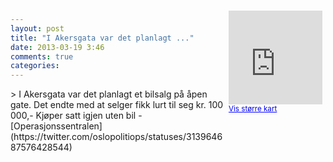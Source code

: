 ```yaml
---
layout: post
title: "I Akersgata var det planlagt ..."
date: 2013-03-19 3:46
comments: true
categories: 
---
```

<div style="float:right; margin:5px; position:relative;top:-130px;"><iframe width="150" height="150" frameborder="0" scrolling="no" marginheight="0" marginwidth="0" src="http://maps.google.com/maps?q=Akersgata%0A,+Oslo&hl=no&t=m&z=14&output=embed&iwloc=&"></iframe><br/><small><a href="http://maps.google.com/maps?q=Akersgata%0A,+Oslo&hl=no&t=m&z=14&source=embed&iwloc=A" style="color:#0000FF;text-align:left" target="_new">Vis st&oslash;rre kart</a></small></div>
> I Akersgata var det planlagt et bilsalg på åpen gate. Det endte med at selger fikk lurt til seg kr. 100 000,- Kjøper satt igjen uten bil
- [Operasjonssentralen](https://twitter.com/oslopolitiops/statuses/313964687576428544)
